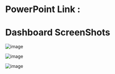 # PowerPoint Link : 

# Dashboard ScreenShots
![image](https://github.com/user-attachments/assets/f27cfdab-20b4-4e4a-8cf3-72f13958481d)

![image](https://github.com/user-attachments/assets/b40146a8-65ca-480e-a254-91208f529105)


![image](https://github.com/user-attachments/assets/fa647886-452b-41d6-ab82-d41c558cbe71)
